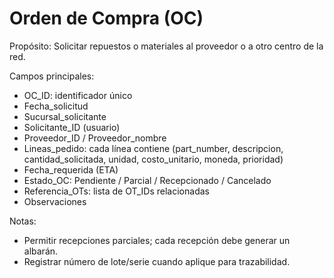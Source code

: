 # Orden de Compra (OC)

Propósito: Solicitar repuestos o materiales al proveedor o a otro centro de la red.

Campos principales:
- OC_ID: identificador único
- Fecha_solicitud
- Sucursal_solicitante
- Solicitante_ID (usuario)
- Proveedor_ID / Proveedor_nombre
- Lineas_pedido: cada línea contiene (part_number, descripcion, cantidad_solicitada, unidad, costo_unitario, moneda, prioridad)
- Fecha_requerida (ETA)
- Estado_OC: Pendiente / Parcial / Recepcionado / Cancelado
- Referencia_OTs: lista de OT_IDs relacionadas
- Observaciones

Notas:
- Permitir recepciones parciales; cada recepción debe generar un albarán.
- Registrar número de lote/serie cuando aplique para trazabilidad.
